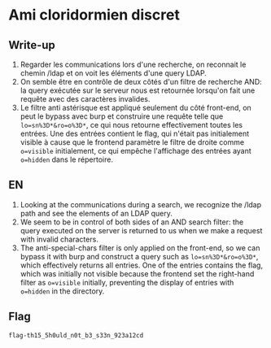 # Ami cloridormien discret

## Write-up

1. Regarder les communications lors d'une recherche, on reconnait le chemin /ldap et on voit les éléments d'une query LDAP.
2. On semble être en contrôle de deux côtés d'un filtre de recherche AND: la query exécutée sur le serveur nous est retournée lorsqu'on fait une requête avec des caractères invalides.
3. Le filtre anti astérisque est appliqué seulement du côté front-end, on peut le bypass avec burp et construire une requête telle que `lo=sn%3D*&ro=o%3D*`, ce qui nous retourne effectivement toutes les entrées. Une des entrées contient le flag, qui n'était pas initialement visible à cause que le frontend paramètre le filtre de droite comme `o=visible` initialement, ce qui empêche l'affichage des entrées ayant `o=hidden` dans le répertoire.

## EN

1. Looking at the communications during a search, we recognize the /ldap path and see the elements of an LDAP query.
2. We seem to be in control of both sides of an AND search filter: the query executed on the server is returned to us when we make a request with invalid characters.
3. The anti-special-chars filter is only applied on the front-end, so we can bypass it with burp and construct a query such as `lo=sn%3D*&ro=o%3D*`, which effectively returns all entries. One of the entries contains the flag, which was initially not visible because the frontend set the right-hand filter as `o=visible` initially, preventing the display of entries with `o=hidden` in the directory.


## Flag

`flag-th15_5h0uld_n0t_b3_s33n_923a12cd`
